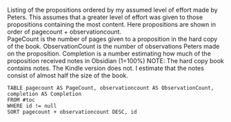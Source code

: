 Listing of the propositions ordered by my assumed level of effort made by Peters. This assumes that a greater level of effort was given to those propositions containing the most content. Here propositions are shown in order of pagecount + observationcount.  
PageCount is the number of pages given to a proposition in the hard copy of the book.  ObservationCount is the number of observations Peters made on the proposition.
Completion is a number estimating how much of the proposition received notes in Obsidian (1=100%)
NOTE: The hard copy book contains notes. The Kindle version does not.  I estimate that the notes consist of almost half the size of the book.

`````dataview
TABLE pagecount AS PageCount, observationcount AS ObservationCount, completion AS Completion
FROM #toc
WHERE id != null
SORT pagecount + observationcount DESC, id 
`````

